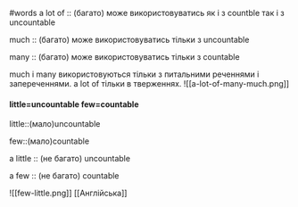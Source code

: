 #words 
a lot of :: (багато) може використовуватись як і з countble так і з uncountable
<!--SR:!2023-01-07,33,250-->
much :: (багато) може використовуватись тільки з uncountable
<!--SR:!2023-01-05,33,255-->
many :: (багато) може використовуватись тільки з countable
<!--SR:!2023-01-15,41,270-->
much і many використовуються тільки з питальними реченнями і запереченнями.
a lot of тільки в тверженнях.
![[a-lot-of-many-much.png]]
#### little=uncountable few=countable
little::(мало)uncountable
<!--SR:!2023-01-08,36,270-->
few::(мало)countable
<!--SR:!2023-01-04,31,250-->
a little :: (не багато) uncountable
<!--SR:!2023-01-13,40,275-->
a few :: (не багато) countable
<!--SR:!2022-12-07,4,254-->
![[few-little.png]]
[[Англійська]]